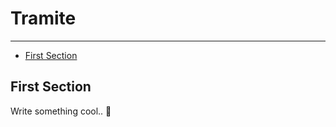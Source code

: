 # Tramite

---

- [First Section](#section-1)

<a name="section-1"></a>
## First Section

Write something cool.. 🦊